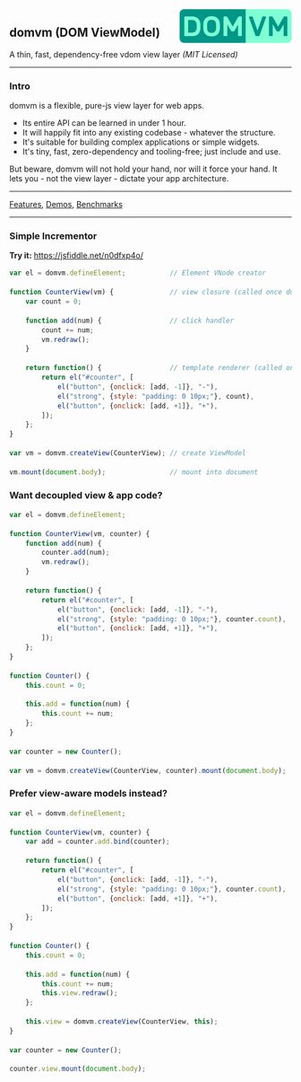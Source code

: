 <img src="domvm.png" alt="domvm logo" style="max-width:100%;" align="right" height="60">

domvm (DOM ViewModel)
---------------------
A thin, fast, dependency-free vdom view layer _(MIT Licensed)_

---
### Intro

domvm is a flexible, pure-js view layer for web apps.

- Its entire API can be learned in under 1 hour.
- It will happily fit into any existing codebase - whatever the structure.
- It's suitable for building complex applications or simple widgets.
- It's tiny, fast, zero-dependency and tooling-free; just include and use.

But beware, domvm will not hold your hand, nor will it force your hand.
It lets you - not the view layer - dictate your app architecture.

---

[Features](/dist/README.md), [Demos](/demos), [Benchmarks](/demos/bench)

---
### Simple Incrementor

**Try it:** https://jsfiddle.net/n0dfxp4o/

```js
var el = domvm.defineElement;			// Element VNode creator

function CounterView(vm) {				// view closure (called once during init)
	var count = 0;

	function add(num) {					// click handler
		count += num;
		vm.redraw();
	}

	return function() {					// template renderer (called on each redraw)
		return el("#counter", [
			el("button", {onclick: [add, -1]}, "-"),
			el("strong", {style: "padding: 0 10px;"}, count),
			el("button", {onclick: [add, +1]}, "+"),
		]);
	};
}

var vm = domvm.createView(CounterView);	// create ViewModel

vm.mount(document.body);				// mount into document
```

### Want decoupled view & app code?

```js
var el = domvm.defineElement;

function CounterView(vm, counter) {
	function add(num) {
		counter.add(num);
		vm.redraw();
	}

	return function() {
		return el("#counter", [
			el("button", {onclick: [add, -1]}, "-"),
			el("strong", {style: "padding: 0 10px;"}, counter.count),
			el("button", {onclick: [add, +1]}, "+"),
		]);
	};
}

function Counter() {
	this.count = 0;

	this.add = function(num) {
		this.count += num;
	};
}

var counter = new Counter();

var vm = domvm.createView(CounterView, counter).mount(document.body);
```

### Prefer view-aware models instead?

```js
var el = domvm.defineElement;

function CounterView(vm, counter) {
	var add = counter.add.bind(counter);

	return function() {
		return el("#counter", [
			el("button", {onclick: [add, -1]}, "-"),
			el("strong", {style: "padding: 0 10px;"}, counter.count),
			el("button", {onclick: [add, +1]}, "+"),
		]);
	};
}

function Counter() {
	this.count = 0;

	this.add = function(num) {
		this.count += num;
		this.view.redraw();
	};

	this.view = domvm.createView(CounterView, this);
}

var counter = new Counter();

counter.view.mount(document.body);
```